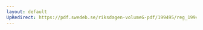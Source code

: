 ```yaml
---
layout: default
UpRedirect: https://pdf.swedeb.se/riksdagen-volumeG-pdf/199495/reg_199495/reg_199495_0495.pdf
---
```

